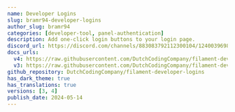 ```yaml
---
name: Developer Logins
slug: bramr94-developer-logins
author_slug: bramr94
categories: [developer-tool, panel-authentication]
description: Add one-click login buttons to your login page.
discord_url: https://discord.com/channels/883083792112300104/1240039698269732995
docs_urls: 
  v4: https://raw.githubusercontent.com/DutchCodingCompany/filament-developer-logins/main/README.md
  v3: https://raw.githubusercontent.com/DutchCodingCompany/filament-developer-logins/refs/tags/1.10.0/README.md
github_repository: DutchCodingCompany/filament-developer-logins
has_dark_theme: true
has_translations: true
versions: [3, 4]
publish_date: 2024-05-14
---
```

